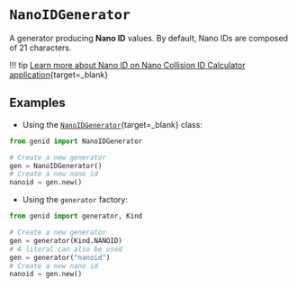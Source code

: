 
# `NanoIDGenerator`


A generator producing **Nano ID** values. By default, Nano IDs are composed of 21 characters.

!!! tip
    [Learn more about Nano ID on Nano Collision ID Calculator application](https://zelark.github.io/nano-id-cc/){target=_blank}


## Examples

- Using the [`NanoIDGenerator`](/reference/genid/#nanoidgenerator){target=_blank} class:

```python
from genid import NanoIDGenerator

# Create a new generator
gen = NanoIDGenerator()
# Create a new nano id
nanoid = gen.new()
```

- Using the `generator` factory:

```python
from genid import generator, Kind

# Create a new generator
gen = generator(Kind.NANOID)
# A literal can also be used
gen = generator("nanoid")
# Create a new nano id
nanoid = gen.new()
```

